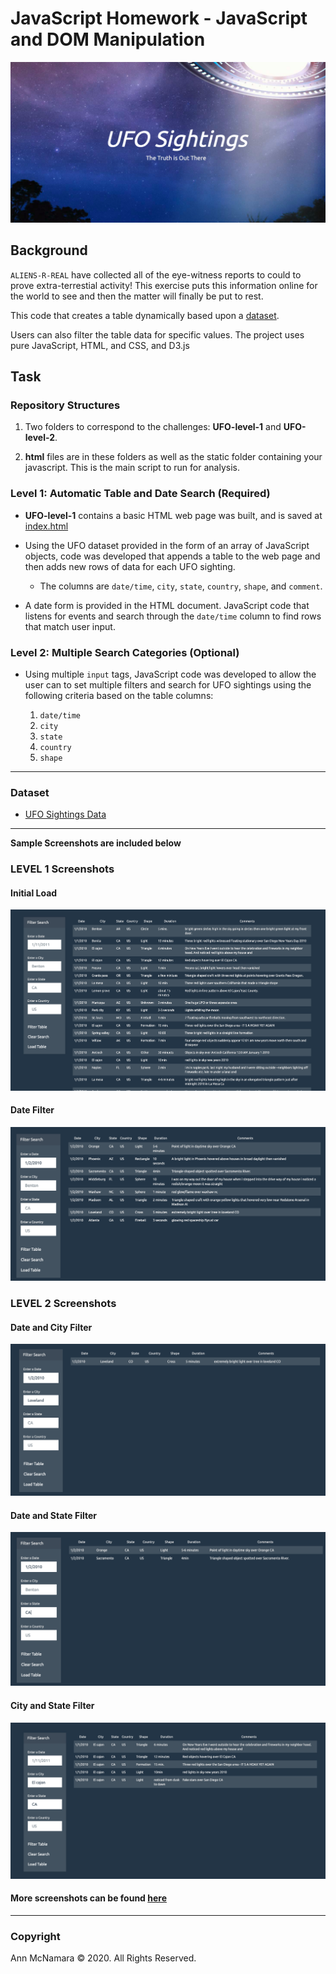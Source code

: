 # JavaScript Homework - JavaScript and DOM Manipulation
![Welcome The Truth is out There!](/images/banner.png)

## Background

 `ALIENS-R-REAL` have collected all of the eye-witness reports to could to prove extra-terrestial activity! This exercise puts this information online for the world to see and then the matter will finally be put to rest.

This code that creates a table dynamically based upon a [dataset](/UFO-level-1/static/js/data.js). 

Users can also filter the table data for specific values. The project uses pure JavaScript, HTML, and CSS, and D3.js 

## Task

### Repository Structures

1. Two folders to correspond to the challenges: **UFO-level-1** and **UFO-level-2**.

2.  **html** files are in these folders as well as the static folder containing your javascript. This is the main script to run for analysis.


### Level 1: Automatic Table and Date Search (Required)

* **UFO-level-1** contains a basic HTML web page was built, and is saved at [index.html](/UFO-level-1/index.html) 

* Using the UFO dataset provided in the form of an array of JavaScript objects, code was developed that appends a table to the web page and then adds new rows of data for each UFO sighting.

  * The columns are `date/time`, `city`, `state`, `country`, `shape`, and `comment`.

* A date form is provided in the HTML document.  JavaScript code that listens for events and search through the `date/time` column to find rows that match user input.

### Level 2: Multiple Search Categories (Optional)

* Using multiple `input` tags, JavaScript code was developed to allow the user can to set multiple filters and search for UFO sightings using the following criteria based on the table columns:

  1. `date/time`
  2. `city`
  3. `state`
  4. `country`
  5. `shape`

- - -

### Dataset

* [UFO Sightings Data](/UFO-level-1/static/js/data.js)

- - -

**Sample Screenshots are included below**

### LEVEL 1 Screenshots
#### Initial Load
![Initial Load](/images/initialLoad.png)

#### Date Filter
![DateSearch Load](/images/dateSearch.png)
### LEVEL 2 Screenshots
#### Date and City Filter
![DateCity Load](/images/dateCitySearch.png)

#### Date and State Filter
![DateState Load](/images/dateStateSearch.png)

#### City and State Filter
![cityStates Load](/images/cityState.png)

#### More screenshots can be found [here](/images/)

- - -

### Copyright
Ann McNamara © 2020. All Rights Reserved.
